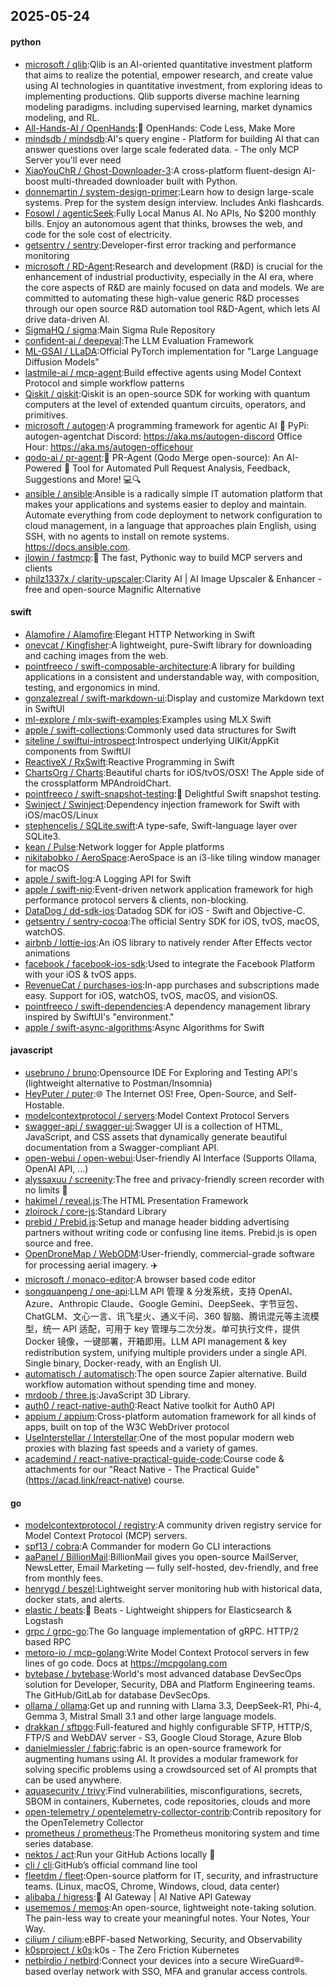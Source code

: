 ## 2025-05-24

#### python
* [microsoft / qlib](https://github.com/microsoft/qlib):Qlib is an AI-oriented quantitative investment platform that aims to realize the potential, empower research, and create value using AI technologies in quantitative investment, from exploring ideas to implementing productions. Qlib supports diverse machine learning modeling paradigms. including supervised learning, market dynamics modeling, and RL.
* [All-Hands-AI / OpenHands](https://github.com/All-Hands-AI/OpenHands):🙌 OpenHands: Code Less, Make More
* [mindsdb / mindsdb](https://github.com/mindsdb/mindsdb):AI's query engine - Platform for building AI that can answer questions over large scale federated data. - The only MCP Server you'll ever need
* [XiaoYouChR / Ghost-Downloader-3](https://github.com/XiaoYouChR/Ghost-Downloader-3):A cross-platform fluent-design AI-boost multi-threaded downloader built with Python.
* [donnemartin / system-design-primer](https://github.com/donnemartin/system-design-primer):Learn how to design large-scale systems. Prep for the system design interview. Includes Anki flashcards.
* [Fosowl / agenticSeek](https://github.com/Fosowl/agenticSeek):Fully Local Manus AI. No APIs, No $200 monthly bills. Enjoy an autonomous agent that thinks, browses the web, and code for the sole cost of electricity.
* [getsentry / sentry](https://github.com/getsentry/sentry):Developer-first error tracking and performance monitoring
* [microsoft / RD-Agent](https://github.com/microsoft/RD-Agent):Research and development (R&D) is crucial for the enhancement of industrial productivity, especially in the AI era, where the core aspects of R&D are mainly focused on data and models. We are committed to automating these high-value generic R&D processes through our open source R&D automation tool R&D-Agent, which lets AI drive data-driven AI.
* [SigmaHQ / sigma](https://github.com/SigmaHQ/sigma):Main Sigma Rule Repository
* [confident-ai / deepeval](https://github.com/confident-ai/deepeval):The LLM Evaluation Framework
* [ML-GSAI / LLaDA](https://github.com/ML-GSAI/LLaDA):Official PyTorch implementation for "Large Language Diffusion Models"
* [lastmile-ai / mcp-agent](https://github.com/lastmile-ai/mcp-agent):Build effective agents using Model Context Protocol and simple workflow patterns
* [Qiskit / qiskit](https://github.com/Qiskit/qiskit):Qiskit is an open-source SDK for working with quantum computers at the level of extended quantum circuits, operators, and primitives.
* [microsoft / autogen](https://github.com/microsoft/autogen):A programming framework for agentic AI 🤖 PyPi: autogen-agentchat Discord: https://aka.ms/autogen-discord Office Hour: https://aka.ms/autogen-officehour
* [qodo-ai / pr-agent](https://github.com/qodo-ai/pr-agent):🚀 PR-Agent (Qodo Merge open-source): An AI-Powered 🤖 Tool for Automated Pull Request Analysis, Feedback, Suggestions and More! 💻🔍
* [ansible / ansible](https://github.com/ansible/ansible):Ansible is a radically simple IT automation platform that makes your applications and systems easier to deploy and maintain. Automate everything from code deployment to network configuration to cloud management, in a language that approaches plain English, using SSH, with no agents to install on remote systems. https://docs.ansible.com.
* [jlowin / fastmcp](https://github.com/jlowin/fastmcp):🚀 The fast, Pythonic way to build MCP servers and clients
* [philz1337x / clarity-upscaler](https://github.com/philz1337x/clarity-upscaler):Clarity AI | AI Image Upscaler & Enhancer - free and open-source Magnific Alternative

#### swift
* [Alamofire / Alamofire](https://github.com/Alamofire/Alamofire):Elegant HTTP Networking in Swift
* [onevcat / Kingfisher](https://github.com/onevcat/Kingfisher):A lightweight, pure-Swift library for downloading and caching images from the web.
* [pointfreeco / swift-composable-architecture](https://github.com/pointfreeco/swift-composable-architecture):A library for building applications in a consistent and understandable way, with composition, testing, and ergonomics in mind.
* [gonzalezreal / swift-markdown-ui](https://github.com/gonzalezreal/swift-markdown-ui):Display and customize Markdown text in SwiftUI
* [ml-explore / mlx-swift-examples](https://github.com/ml-explore/mlx-swift-examples):Examples using MLX Swift
* [apple / swift-collections](https://github.com/apple/swift-collections):Commonly used data structures for Swift
* [siteline / swiftui-introspect](https://github.com/siteline/swiftui-introspect):Introspect underlying UIKit/AppKit components from SwiftUI
* [ReactiveX / RxSwift](https://github.com/ReactiveX/RxSwift):Reactive Programming in Swift
* [ChartsOrg / Charts](https://github.com/ChartsOrg/Charts):Beautiful charts for iOS/tvOS/OSX! The Apple side of the crossplatform MPAndroidChart.
* [pointfreeco / swift-snapshot-testing](https://github.com/pointfreeco/swift-snapshot-testing):📸 Delightful Swift snapshot testing.
* [Swinject / Swinject](https://github.com/Swinject/Swinject):Dependency injection framework for Swift with iOS/macOS/Linux
* [stephencelis / SQLite.swift](https://github.com/stephencelis/SQLite.swift):A type-safe, Swift-language layer over SQLite3.
* [kean / Pulse](https://github.com/kean/Pulse):Network logger for Apple platforms
* [nikitabobko / AeroSpace](https://github.com/nikitabobko/AeroSpace):AeroSpace is an i3-like tiling window manager for macOS
* [apple / swift-log](https://github.com/apple/swift-log):A Logging API for Swift
* [apple / swift-nio](https://github.com/apple/swift-nio):Event-driven network application framework for high performance protocol servers & clients, non-blocking.
* [DataDog / dd-sdk-ios](https://github.com/DataDog/dd-sdk-ios):Datadog SDK for iOS - Swift and Objective-C.
* [getsentry / sentry-cocoa](https://github.com/getsentry/sentry-cocoa):The official Sentry SDK for iOS, tvOS, macOS, watchOS.
* [airbnb / lottie-ios](https://github.com/airbnb/lottie-ios):An iOS library to natively render After Effects vector animations
* [facebook / facebook-ios-sdk](https://github.com/facebook/facebook-ios-sdk):Used to integrate the Facebook Platform with your iOS & tvOS apps.
* [RevenueCat / purchases-ios](https://github.com/RevenueCat/purchases-ios):In-app purchases and subscriptions made easy. Support for iOS, watchOS, tvOS, macOS, and visionOS.
* [pointfreeco / swift-dependencies](https://github.com/pointfreeco/swift-dependencies):A dependency management library inspired by SwiftUI's "environment."
* [apple / swift-async-algorithms](https://github.com/apple/swift-async-algorithms):Async Algorithms for Swift

#### javascript
* [usebruno / bruno](https://github.com/usebruno/bruno):Opensource IDE For Exploring and Testing API's (lightweight alternative to Postman/Insomnia)
* [HeyPuter / puter](https://github.com/HeyPuter/puter):🌐 The Internet OS! Free, Open-Source, and Self-Hostable.
* [modelcontextprotocol / servers](https://github.com/modelcontextprotocol/servers):Model Context Protocol Servers
* [swagger-api / swagger-ui](https://github.com/swagger-api/swagger-ui):Swagger UI is a collection of HTML, JavaScript, and CSS assets that dynamically generate beautiful documentation from a Swagger-compliant API.
* [open-webui / open-webui](https://github.com/open-webui/open-webui):User-friendly AI Interface (Supports Ollama, OpenAI API, ...)
* [alyssaxuu / screenity](https://github.com/alyssaxuu/screenity):The free and privacy-friendly screen recorder with no limits 🎥
* [hakimel / reveal.js](https://github.com/hakimel/reveal.js):The HTML Presentation Framework
* [zloirock / core-js](https://github.com/zloirock/core-js):Standard Library
* [prebid / Prebid.js](https://github.com/prebid/Prebid.js):Setup and manage header bidding advertising partners without writing code or confusing line items. Prebid.js is open source and free.
* [OpenDroneMap / WebODM](https://github.com/OpenDroneMap/WebODM):User-friendly, commercial-grade software for processing aerial imagery.
✈️
* [microsoft / monaco-editor](https://github.com/microsoft/monaco-editor):A browser based code editor
* [songquanpeng / one-api](https://github.com/songquanpeng/one-api):LLM API 管理 & 分发系统，支持 OpenAI、Azure、Anthropic Claude、Google Gemini、DeepSeek、字节豆包、ChatGLM、文心一言、讯飞星火、通义千问、360 智脑、腾讯混元等主流模型，统一 API 适配，可用于 key 管理与二次分发。单可执行文件，提供 Docker 镜像，一键部署，开箱即用。LLM API management & key redistribution system, unifying multiple providers under a single API. Single binary, Docker-ready, with an English UI.
* [automatisch / automatisch](https://github.com/automatisch/automatisch):The open source Zapier alternative. Build workflow automation without spending time and money.
* [mrdoob / three.js](https://github.com/mrdoob/three.js):JavaScript 3D Library.
* [auth0 / react-native-auth0](https://github.com/auth0/react-native-auth0):React Native toolkit for Auth0 API
* [appium / appium](https://github.com/appium/appium):Cross-platform automation framework for all kinds of apps, built on top of the W3C WebDriver protocol
* [UseInterstellar / Interstellar](https://github.com/UseInterstellar/Interstellar):One of the most popular modern web proxies with blazing fast speeds and a variety of games.
* [academind / react-native-practical-guide-code](https://github.com/academind/react-native-practical-guide-code):Course code & attachments for our "React Native - The Practical Guide" (https://acad.link/react-native) course.

#### go
* [modelcontextprotocol / registry](https://github.com/modelcontextprotocol/registry):A community driven registry service for Model Context Protocol (MCP) servers.
* [spf13 / cobra](https://github.com/spf13/cobra):A Commander for modern Go CLI interactions
* [aaPanel / BillionMail](https://github.com/aaPanel/BillionMail):BillionMail gives you open-source MailServer, NewsLetter, Email Marketing — fully self-hosted, dev-friendly, and free from monthly fees.
* [henrygd / beszel](https://github.com/henrygd/beszel):Lightweight server monitoring hub with historical data, docker stats, and alerts.
* [elastic / beats](https://github.com/elastic/beats):🐠 Beats - Lightweight shippers for Elasticsearch & Logstash
* [grpc / grpc-go](https://github.com/grpc/grpc-go):The Go language implementation of gRPC. HTTP/2 based RPC
* [metoro-io / mcp-golang](https://github.com/metoro-io/mcp-golang):Write Model Context Protocol servers in few lines of go code. Docs at https://mcpgolang.com
* [bytebase / bytebase](https://github.com/bytebase/bytebase):World's most advanced database DevSecOps solution for Developer, Security, DBA and Platform Engineering teams. The GitHub/GitLab for database DevSecOps.
* [ollama / ollama](https://github.com/ollama/ollama):Get up and running with Llama 3.3, DeepSeek-R1, Phi-4, Gemma 3, Mistral Small 3.1 and other large language models.
* [drakkan / sftpgo](https://github.com/drakkan/sftpgo):Full-featured and highly configurable SFTP, HTTP/S, FTP/S and WebDAV server - S3, Google Cloud Storage, Azure Blob
* [danielmiessler / fabric](https://github.com/danielmiessler/fabric):fabric is an open-source framework for augmenting humans using AI. It provides a modular framework for solving specific problems using a crowdsourced set of AI prompts that can be used anywhere.
* [aquasecurity / trivy](https://github.com/aquasecurity/trivy):Find vulnerabilities, misconfigurations, secrets, SBOM in containers, Kubernetes, code repositories, clouds and more
* [open-telemetry / opentelemetry-collector-contrib](https://github.com/open-telemetry/opentelemetry-collector-contrib):Contrib repository for the OpenTelemetry Collector
* [prometheus / prometheus](https://github.com/prometheus/prometheus):The Prometheus monitoring system and time series database.
* [nektos / act](https://github.com/nektos/act):Run your GitHub Actions locally 🚀
* [cli / cli](https://github.com/cli/cli):GitHub’s official command line tool
* [fleetdm / fleet](https://github.com/fleetdm/fleet):Open-source platform for IT, security, and infrastructure teams. (Linux, macOS, Chrome, Windows, cloud, data center)
* [alibaba / higress](https://github.com/alibaba/higress):🤖 AI Gateway | AI Native API Gateway
* [usememos / memos](https://github.com/usememos/memos):An open-source, lightweight note-taking solution. The pain-less way to create your meaningful notes. Your Notes, Your Way.
* [cilium / cilium](https://github.com/cilium/cilium):eBPF-based Networking, Security, and Observability
* [k0sproject / k0s](https://github.com/k0sproject/k0s):k0s - The Zero Friction Kubernetes
* [netbirdio / netbird](https://github.com/netbirdio/netbird):Connect your devices into a secure WireGuard®-based overlay network with SSO, MFA and granular access controls.
